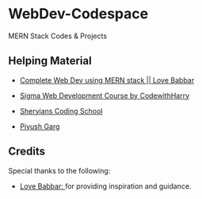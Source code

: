 # WebDev-Codespace

MERN Stack Codes & Projects

## Helping Material
- [Complete Web Dev using MERN stack || Love Babbar](https://www.youtube.com/playlist?list=PLDzeHZWIZsTo0wSBcg4-NMIbC0L8evLrD)

- [Sigma Web Development Course by CodewithHarry](https://www.youtube.com/playlist?list=PLu0W_9lII9agq5TrH9XLIKQvv0iaF2X3w)

- [Sheryians Coding School](https://www.youtube.com/@sheryians/playlists)

- [Piyush Garg](https://www.youtube.com/@piyushgargdev/playlists)
<!-- - []() -->

## Credits

Special thanks to the following:
-  <a href="https://github.com/LoveBabbar" target="_blank">Love Babbar: </a> for providing inspiration and guidance.
